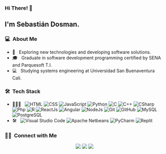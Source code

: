 ### Hi There! 👋

<h2>I'm Sebastián Dosman.</h2>

<h3> 💻 &nbsp;About Me </h3>

- 🤔 &nbsp; Exploring new technologies and developing software solutions.
- 🎓 &nbsp; Graduate in software development programming certified by SENA and Parquesoft T.I.
- 💻 &nbsp; Studying systems engineering at Universidad San Buenaventura Cali.


<h3> 🛠 &nbsp;Tech Stack</h3>

- 👨🏻‍💻 &nbsp;
  ![HTML](https://img.shields.io/badge/-HTML-333333?style=flat&logo=HTML5)
  ![CSS](https://img.shields.io/badge/-CSS-333333?style=flat&logo=CSS3&logoColor=1572B6)
  ![JavaScript](https://img.shields.io/badge/-JavaScript-333333?style=flat&logo=javascript)
  ![Python](https://img.shields.io/badge/-Python-333333?logo=python&logoColor=#3776AB)
  ![C](https://img.shields.io/badge/-C-333333?logo=c&logoColor=#A8B9CC)
  ![C++](https://img.shields.io/badge/-C++-333333?logo=cplusplus&logoColor=#00599C)
  ![CSharp](https://img.shields.io/badge/-CSharp-333333?logo=csharp&logoColor=#239120)
  ![Php](https://img.shields.io/badge/-Php-333333?logo=php&logoColor=#777BB4)
  ![R](https://img.shields.io/badge/-R-333333?logo=r&logoColor=#276DC3)
  ![ReactJs](https://img.shields.io/badge/-ReactJs-333333?logo=react&logoColor=#61DAFB)
  ![Angular](https://img.shields.io/badge/-Angular-333333?logo=angular&logoColor=#DD0031)
  ![NodeJs](https://img.shields.io/badge/-Nodejs-333333?logo=nodedotjs&logoColor=#339933)
  ![Git](https://img.shields.io/badge/-Git-333333?style=flat&logo=git)
  ![GitHub](https://img.shields.io/badge/-GitHub-333333?style=flat&logo=github)
  ![MySQL](https://img.shields.io/badge/-MySQL-333333?logo=mysql&logoColor=#4479A1)
  ![PostgreSQL](https://img.shields.io/badge/-PostgreSQL-333333?logo=postgresql&logoColor=#4169E1)
- 🛠 &nbsp;
  ![Visual Studio Code](https://img.shields.io/badge/-Visual%20Studio%20Code-333333?style=flat&logo=visual-studio-code&logoColor=007ACC)
  ![Apache Netbeans](https://img.shields.io/badge/-Apache%20Netbeans-333333?style=flat&logo=apachenetbeanside&logoColor=#1B6AC6)
  ![PyCharm](https://img.shields.io/badge/-PyCharm-333333?style=flat&logo=pycharm&logoColor=#000000)
  ![Replit](https://img.shields.io/badge/-Replit-333333?style=flat&logo=replit&logoColor=#667881)

<h3> 🤝🏻 &nbsp;Connect with Me </h3>

<p align="center">
<a href="mailto:jsdosman0@gmail.com"><img src="https://img.shields.io/badge/-Jsdosman0@gmail.com-D14836?style=flat-square&logo=Gmail&logoColor=white"/></a>
<a href="https://wa.link/tm86sl"><img src="https://img.shields.io/badge/-WhatsApp-25D366?style=flat-square&logo=whatsapp&logoColor=white"/></a>
<a href="https://www.linkedin.com/in/sebasti%C3%A1n-dosman-8701a01b2/"><img src="https://img.shields.io/badge/-LinkedIn-0A66C2?style=flat-square&logo=linkedin&logoColor=white"/></a>

<!--
**cdthomp1/cdthomp1** is a ✨ _special_ ✨ repository because its `README.md` (this file) appears on your GitHub profile.


